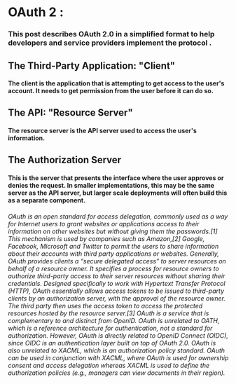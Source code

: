 # OAuth 2 : 
### This post describes OAuth 2.0 in a simplified format to help developers and service providers implement the protocol .

## The Third-Party Application: "Client"
#### The client is the application that is attempting to get access to the user's account. It needs to get permission from the user before it can do so.

## The API: "Resource Server"
#### The resource server is the API server used to access the user's information.

## The Authorization Server
#### This is the server that presents the interface where the user approves or denies the request. In smaller implementations, this may be the same server as the API server, but larger scale deployments will often build this as a separate component.



###### OAuth is an open standard for access delegation, commonly used as a way for Internet users to grant websites or applications access to their information on other websites but without giving them the passwords.[1] This mechanism is used by companies such as Amazon,[2] Google, Facebook, Microsoft and Twitter to permit the users to share information about their accounts with third party applications or websites. Generally, OAuth provides clients a “secure delegated access” to server resources on behalf of a resource owner. It specifies a process for resource owners to authorize third-party access to their server resources without sharing their credentials. Designed specifically to work with Hypertext Transfer Protocol (HTTP), OAuth essentially allows access tokens to be issued to third-party clients by an authorization server, with the approval of the resource owner. The third party then uses the access token to access the protected resources hosted by the resource server.[3] OAuth is a service that is complementary to and distinct from OpenID. OAuth is unrelated to OATH, which is a reference architecture for authentication, not a standard for authorization. However, OAuth is directly related to OpenID Connect (OIDC), since OIDC is an authentication layer built on top of OAuth 2.0. OAuth is also unrelated to XACML, which is an authorization policy standard. OAuth can be used in conjunction with XACML, where OAuth is used for ownership consent and access delegation whereas XACML is used to define the authorization policies (e.g., managers can view documents in their region).